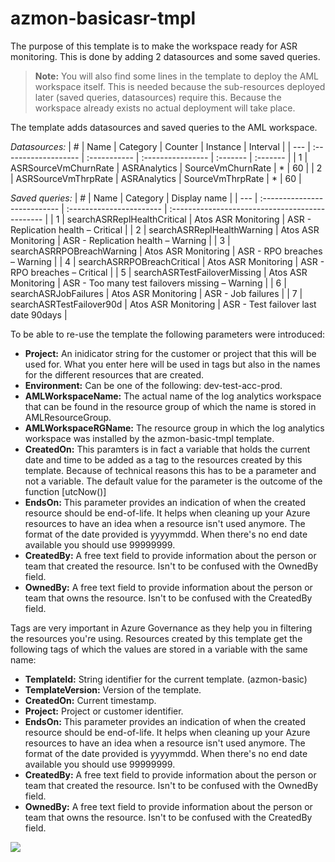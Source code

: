 # azmon-basicasr-tmpl

The purpose of this template is to make the workspace ready for ASR monitoring. This is done by adding 2 datasources and some saved queries.

> **Note:** You will also find some lines in the template to deploy the AML workspace itself. This is needed because the sub-resources deployed later (saved queries, datasources) require this. Because the workspace already exists no actual deployment will take place.

The template adds datasources and saved queries to the AML workspace.

_Datasources:_
| #   | Name                 | Category     | Counter           | Instance | Interval |
| --- | :------------------- | :----------- | :---------------- | :------- | :------- |
| 1   | ASRSourceVmChurnRate | ASRAnalytics | SourceVmChurnRate | *        | 60       |
| 2   | ASRSourceVmThrpRate  | ASRAnalytics | SourceVmThrpRate  | *        | 60       |

_Saved queries:_
| #   | Name                         | Category                 | Display name                                    |
| --- | :--------------------------- | :----------------------- | :---------------------------------------------- |
| 1   | searchASRReplHealthCritical  | Atos ASR Monitoring | ASR - Replication health – Critical             |
| 2   | searchASRReplHealthWarning   | Atos ASR Monitoring | ASR - Replication health – Warning              |
| 3   | searchASRRPOBreachWarning    | Atos ASR Monitoring | ASR - RPO breaches – Warning                    |
| 4   | searchASRRPOBreachCritical   | Atos ASR Monitoring | ASR - RPO breaches – Critical                   |
| 5   | searchASRTestFailoverMissing | Atos ASR Monitoring | ASR - Too many test failovers missing – Warning |
| 6   | searchASRJobFailures         | Atos ASR Monitoring | ASR - Job failures                              |
| 7   | searchASRTestFailover90d     | Atos ASR Monitoring | ASR - Test failover last date 90days            |



To be able to re-use the template the following parameters were introduced:

- **Project:** An inidicator string for the customer or project that this will be used for. What you enter here will be used in tags but also in the names for the different resources that are created.
- **Environment:** Can be one of the following: dev-test-acc-prod.
- **AMLWorkspaceName:** The actual name of the log analytics workspace that can be found in the resource group of which the name is stored in AMLResourceGroup.
- **AMLWorkspaceRGName:** The resource group in which the log analytics workspace was installed by the azmon-basic-tmpl template.
- **CreatedOn:** This paramters is in fact a variable that holds the current date and time to be added as a tag to the resources created by this template. Because of technical reasons this has to be a parameter and not a variable. The default value for the parameter is the outcome of the function [utcNow()]
- **EndsOn:** This parameter provides an indication of when the created resource should be end-of-life. It helps when cleaning up your Azure resources to have an idea when a resource isn't used anymore. The format of the date provided is yyyymmdd. When there's no end date available you should use 99999999.
- **CreatedBy:** A free text field to provide information about the person or team that created the resource. Isn't to be confused with the OwnedBy field.
- **OwnedBy:** A free text field to provide information about the person or team that owns the resource. Isn't to be confused with the CreatedBy field.

Tags are very important in Azure Governance as they help you in filtering the resources you're using. Resources created by this template get the following tags of which the values are stored in a variable with the same name:

- **TemplateId:** String identifier for the current template. (azmon-basic)
- **TemplateVersion:** Version of the template.
- **CreatedOn:** Current timestamp.
- **Project:** Project or customer identifier.
- **EndsOn:** This parameter provides an indication of when the created resource should be end-of-life. It helps when cleaning up your Azure resources to have an idea when a resource isn't used anymore. The format of the date provided is yyyymmdd. When there's no end date available you should use 99999999.
- **CreatedBy:** A free text field to provide information about the person or team that created the resource. Isn't to be confused with the OwnedBy field.
- **OwnedBy:** A free text field to provide information about the person or team that owns the resource. Isn't to be confused with the CreatedBy field.


<a href="https://portal.azure.com/#create/Microsoft.Template/uri/https%3A%2F%2Fraw.githubusercontent.com%2Fmydur%2FARMtemplates%2Fmaster%2Fazmon-basicasr-tmpl%2F%5Fworking%2Ftemplate.json" target="_blank">
<img src="http://azuredeploy.net/deploybutton.png"/>
</a><br />
